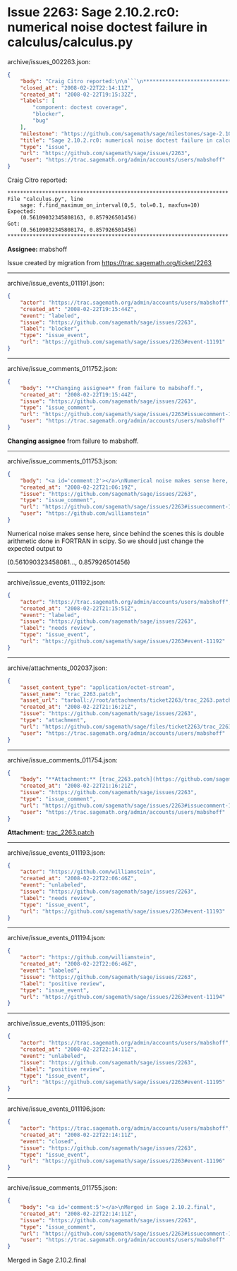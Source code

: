 # Issue 2263: Sage 2.10.2.rc0: numerical noise doctest failure in calculus/calculus.py

archive/issues_002263.json:
```json
{
    "body": "Craig Citro reported:\n\n```\n**********************************************************************\nFile \"calculus.py\", line \n    sage: f.find_maximum_on_interval(0,5, tol=0.1, maxfun=10)\nExpected:\n    (0.56109032345808163, 0.857926501456)\nGot:\n    (0.56109032345808174, 0.857926501456)\n********************************************************************** \n```\n\n**Assignee:** mabshoff\n\nIssue created by migration from https://trac.sagemath.org/ticket/2263\n\n",
    "closed_at": "2008-02-22T22:14:11Z",
    "created_at": "2008-02-22T19:15:32Z",
    "labels": [
        "component: doctest coverage",
        "blocker",
        "bug"
    ],
    "milestone": "https://github.com/sagemath/sage/milestones/sage-2.10.2",
    "title": "Sage 2.10.2.rc0: numerical noise doctest failure in calculus/calculus.py",
    "type": "issue",
    "url": "https://github.com/sagemath/sage/issues/2263",
    "user": "https://trac.sagemath.org/admin/accounts/users/mabshoff"
}
```
Craig Citro reported:

```
**********************************************************************
File "calculus.py", line 
    sage: f.find_maximum_on_interval(0,5, tol=0.1, maxfun=10)
Expected:
    (0.56109032345808163, 0.857926501456)
Got:
    (0.56109032345808174, 0.857926501456)
********************************************************************** 
```

**Assignee:** mabshoff

Issue created by migration from https://trac.sagemath.org/ticket/2263





---

archive/issue_events_011191.json:
```json
{
    "actor": "https://trac.sagemath.org/admin/accounts/users/mabshoff",
    "created_at": "2008-02-22T19:15:44Z",
    "event": "labeled",
    "issue": "https://github.com/sagemath/sage/issues/2263",
    "label": "blocker",
    "type": "issue_event",
    "url": "https://github.com/sagemath/sage/issues/2263#event-11191"
}
```



---

archive/issue_comments_011752.json:
```json
{
    "body": "**Changing assignee** from failure to mabshoff.",
    "created_at": "2008-02-22T19:15:44Z",
    "issue": "https://github.com/sagemath/sage/issues/2263",
    "type": "issue_comment",
    "url": "https://github.com/sagemath/sage/issues/2263#issuecomment-11752",
    "user": "https://trac.sagemath.org/admin/accounts/users/mabshoff"
}
```

**Changing assignee** from failure to mabshoff.



---

archive/issue_comments_011753.json:
```json
{
    "body": "<a id='comment:2'></a>\nNumerical noise makes sense here, since behind the scenes this is double arithmetic\ndone in FORTRAN in scipy.   So we should just change the expected output to \n\n(0.561090323458081..., 0.857926501456)",
    "created_at": "2008-02-22T21:06:19Z",
    "issue": "https://github.com/sagemath/sage/issues/2263",
    "type": "issue_comment",
    "url": "https://github.com/sagemath/sage/issues/2263#issuecomment-11753",
    "user": "https://github.com/williamstein"
}
```

<a id='comment:2'></a>
Numerical noise makes sense here, since behind the scenes this is double arithmetic
done in FORTRAN in scipy.   So we should just change the expected output to 

(0.561090323458081..., 0.857926501456)



---

archive/issue_events_011192.json:
```json
{
    "actor": "https://trac.sagemath.org/admin/accounts/users/mabshoff",
    "created_at": "2008-02-22T21:15:51Z",
    "event": "labeled",
    "issue": "https://github.com/sagemath/sage/issues/2263",
    "label": "needs review",
    "type": "issue_event",
    "url": "https://github.com/sagemath/sage/issues/2263#event-11192"
}
```



---

archive/attachments_002037.json:
```json
{
    "asset_content_type": "application/octet-stream",
    "asset_name": "trac_2263.patch",
    "asset_url": "tarball://root/attachments/ticket2263/trac_2263.patch",
    "created_at": "2008-02-22T21:16:21Z",
    "issue": "https://github.com/sagemath/sage/issues/2263",
    "type": "attachment",
    "url": "https://github.com/sagemath/sage/files/ticket2263/trac_2263.patch",
    "user": "https://trac.sagemath.org/admin/accounts/users/mabshoff"
}
```



---

archive/issue_comments_011754.json:
```json
{
    "body": "**Attachment:** [trac_2263.patch](https://github.com/sagemath/sage/files/ticket2263/trac_2263.patch)",
    "created_at": "2008-02-22T21:16:21Z",
    "issue": "https://github.com/sagemath/sage/issues/2263",
    "type": "issue_comment",
    "url": "https://github.com/sagemath/sage/issues/2263#issuecomment-11754",
    "user": "https://trac.sagemath.org/admin/accounts/users/mabshoff"
}
```

**Attachment:** [trac_2263.patch](https://github.com/sagemath/sage/files/ticket2263/trac_2263.patch)



---

archive/issue_events_011193.json:
```json
{
    "actor": "https://github.com/williamstein",
    "created_at": "2008-02-22T22:06:46Z",
    "event": "unlabeled",
    "issue": "https://github.com/sagemath/sage/issues/2263",
    "label": "needs review",
    "type": "issue_event",
    "url": "https://github.com/sagemath/sage/issues/2263#event-11193"
}
```



---

archive/issue_events_011194.json:
```json
{
    "actor": "https://github.com/williamstein",
    "created_at": "2008-02-22T22:06:46Z",
    "event": "labeled",
    "issue": "https://github.com/sagemath/sage/issues/2263",
    "label": "positive review",
    "type": "issue_event",
    "url": "https://github.com/sagemath/sage/issues/2263#event-11194"
}
```



---

archive/issue_events_011195.json:
```json
{
    "actor": "https://trac.sagemath.org/admin/accounts/users/mabshoff",
    "created_at": "2008-02-22T22:14:11Z",
    "event": "unlabeled",
    "issue": "https://github.com/sagemath/sage/issues/2263",
    "label": "positive review",
    "type": "issue_event",
    "url": "https://github.com/sagemath/sage/issues/2263#event-11195"
}
```



---

archive/issue_events_011196.json:
```json
{
    "actor": "https://trac.sagemath.org/admin/accounts/users/mabshoff",
    "created_at": "2008-02-22T22:14:11Z",
    "event": "closed",
    "issue": "https://github.com/sagemath/sage/issues/2263",
    "type": "issue_event",
    "url": "https://github.com/sagemath/sage/issues/2263#event-11196"
}
```



---

archive/issue_comments_011755.json:
```json
{
    "body": "<a id='comment:5'></a>\nMerged in Sage 2.10.2.final",
    "created_at": "2008-02-22T22:14:11Z",
    "issue": "https://github.com/sagemath/sage/issues/2263",
    "type": "issue_comment",
    "url": "https://github.com/sagemath/sage/issues/2263#issuecomment-11755",
    "user": "https://trac.sagemath.org/admin/accounts/users/mabshoff"
}
```

<a id='comment:5'></a>
Merged in Sage 2.10.2.final
